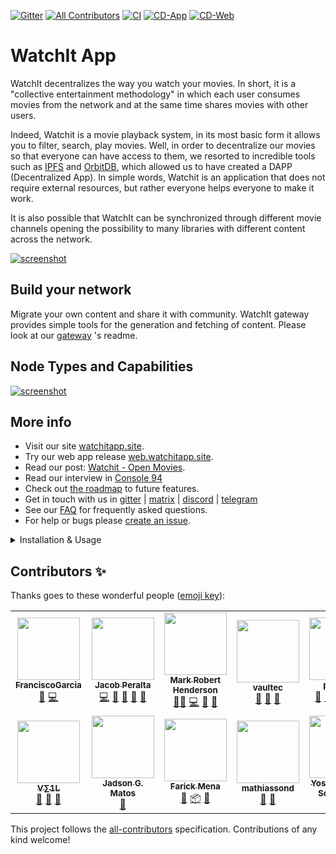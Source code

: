 [![Gitter](https://badges.gitter.im/watchit-app/community.svg)](https://gitter.im/watchit-app/community?utm_source=badge&utm_medium=badge&utm_campaign=pr-badge)
[![All Contributors](https://img.shields.io/badge/all_contributors-11-orange.svg?style=flat-square)](#contributors-)
[![CI](https://github.com/ZorrillosDev/watchit-app/actions/workflows/test.yml/badge.svg)](https://github.com/ZorrillosDev/watchit-app/actions/workflows/test.yml)
[![CD-App](https://github.com/ZorrillosDev/watchit-app/actions/workflows/publish.yml/badge.svg)](https://github.com/ZorrillosDev/watchit-app/actions/workflows/publish.yml)
[![CD-Web](https://github.com/ZorrillosDev/watchit-app/actions/workflows/publish-web.yml/badge.svg)](https://github.com/ZorrillosDev/watchit-app/actions/workflows/publish-web.yml)
# WatchIt App

WatchIt decentralizes the way you watch your movies. In short, it is a "collective entertainment methodology" in which each user consumes movies from 
the network and at the same time shares movies with other users.

Indeed, Watchit is a movie playback system, in its most basic form it allows you to filter, search, play movies.
Well, in order to decentralize our movies so that everyone can have access to them, we resorted to incredible tools such as [IPFS](https://github.com/ipfs/go-ipfs)
and [OrbitDB](https://orbitdb.org/), which allowed us to have created a DAPP (Decentralized App). In simple words, 
Watchit is an application that does not require external resources, but rather everyone helps everyone to make it work.

It is also possible that WatchIt can be synchronized through different movie channels opening the possibility to many libraries with different content across the network.


[![screenshot](src/render/media/img/layout/screen.png?raw=true)]()


## Build your network
Migrate your own content and share it with community. WatchIt gateway provides simple tools for the generation and fetching of content. 
Please look at our [gateway](https://github.com/ZorrillosDev/watchit-gateway) 's readme.

## Node Types and Capabilities

[![screenshot](src/render/media/img/layout/nodes.png?raw=true)]()

##  More info
* Visit our site [watchitapp.site](https://watchitapp.site).
* Try our web app release [web.watchitapp.site](https://web.watchitapp.site).
* Read our post: [Watchit - Open Movies](https://dev.to/geolffreym/watchit-2b88).
* Read our interview in [Console 94](https://console.substack.com/p/console-94?r=3cbez&utm_campaign=post&utm_medium=web&utm_source=url)
* Check out [the roadmap](https://github.com/ZorrillosDev/watchit-desktop/projects/1) to future features.
* Get in touch with us in [gitter](https://gitter.im/watchit-app/community) | [matrix](https://matrix.to/#/#watchit:matrix.org) | [discord](https://discord.gg/QJcSXedY) | [telegram](https://t.me/watchitofficial)
* See our [FAQ](FAQ.md) for frequently asked questions.
* For help or bugs please [create an issue](https://github.com/ZorrillosDev/watchit-desktop/issues).


<details>
  <summary>Installation & Usage</summary>

### Gitpod

To run a fast and fully initialized set-up dev environment
just go to our `ready-to-code` [gitpod](https://gitpod.io/#https://github.com/ZorrillosDev/watchit-app).

### Install

Please run `npm i` to install dependencies

### Usage

In the project directory, you can run:

### `npm run start`

Runs the app in the development mode.<br />
Open to view it in electron.


### `npm run package:{os}`

Builds the app for production to the `build` folder.<br />
It correctly bundles React in production mode and optimizes the build for the best performance.

Your app is being packed for the choosen {os}!
Package the app to the `release` forder. <br>



</details>


## Contributors ✨

Thanks goes to these wonderful people ([emoji key](https://allcontributors.org/docs/en/emoji-key)):

<!-- ALL-CONTRIBUTORS-LIST:START - Do not remove or modify this section -->
<!-- prettier-ignore-start -->
<!-- markdownlint-disable -->
<table>
  <tr>
    <td align="center"><a href="https://github.com/xirapo"><img src="https://avatars.githubusercontent.com/u/12839111?v=4?s=100" width="100px;" alt=""/><br /><sub><b>FranciscoGarcia</b></sub></a><br /><a href="https://github.com/ZorrillosDev/watchit-app/commits?author=xirapo" title="Documentation">📖</a> <a href="https://github.com/ZorrillosDev/watchit-app/commits?author=xirapo" title="Code">💻</a></td>
    <td align="center"><a href="https://github.com/Jadapema"><img src="https://avatars.githubusercontent.com/u/14361925?v=4?s=100" width="100px;" alt=""/><br /><sub><b>Jacob Peralta</b></sub></a><br /><a href="https://github.com/ZorrillosDev/watchit-app/commits?author=jadapema" title="Code">💻</a> <a href="#design-jadapema" title="Design">🎨</a> <a href="#blog-jadapema" title="Blogposts">📝</a> <a href="#ideas-jadapema" title="Ideas, Planning, & Feedback">🤔</a> <a href="#userTesting-jadapema" title="User Testing">📓</a></td>
    <td align="center"><a href="http://mrh.io"><img src="https://avatars.githubusercontent.com/u/106148?v=4?s=100" width="100px;" alt=""/><br /><sub><b>Mark Robert Henderson</b></sub></a><br /><a href="#mentoring-aphelionz" title="Mentoring">🧑‍🏫</a> <a href="https://github.com/ZorrillosDev/watchit-app/commits?author=aphelionz" title="Code">💻</a> <a href="https://github.com/ZorrillosDev/watchit-app/pulls?q=is%3Apr+reviewed-by%3Aaphelionz" title="Reviewed Pull Requests">👀</a> <a href="#userTesting-aphelionz" title="User Testing">📓</a></td>
    <td align="center"><a href="https://github.com/vaultec81"><img src="https://avatars.githubusercontent.com/u/47548474?v=4?s=100" width="100px;" alt=""/><br /><sub><b>vaultec</b></sub></a><br /><a href="#ideas-vaultec81" title="Ideas, Planning, & Feedback">🤔</a> <a href="#userTesting-vaultec81" title="User Testing">📓</a> <a href="#talk-vaultec81" title="Talks">📢</a></td>
    <td align="center"><a href="https://github.com/phillmac"><img src="https://avatars.githubusercontent.com/u/4534835?v=4?s=100" width="100px;" alt=""/><br /><sub><b>phillmac</b></sub></a><br /><a href="#ideas-phillmac" title="Ideas, Planning, & Feedback">🤔</a> <a href="#userTesting-phillmac" title="User Testing">📓</a> <a href="#talk-phillmac" title="Talks">📢</a> <a href="https://github.com/ZorrillosDev/watchit-app/commits?author=phillmac" title="Code">💻</a> <a href="#infra-phillmac" title="Infrastructure (Hosting, Build-Tools, etc)">🚇</a></td>
    <td align="center"><a href="https://vaibhavsaini.com/"><img src="https://avatars.githubusercontent.com/u/28847087?v=4?s=100" width="100px;" alt=""/><br /><sub><b>vasa</b></sub></a><br /><a href="https://github.com/ZorrillosDev/watchit-app/pulls?q=is%3Apr+reviewed-by%3Avasa-develop" title="Reviewed Pull Requests">👀</a></td>
    <td align="center"><a href="https://ipfs.io/ipns/k2k4r8lfpjmmno61mp5ofso67vl4pfengzeigah9bz0rw60nzpzqua0i"><img src="https://avatars.githubusercontent.com/u/48020114?v=4?s=100" width="100px;" alt=""/><br /><sub><b>danrobi11</b></sub></a><br /><a href="#ideas-danrobi11" title="Ideas, Planning, & Feedback">🤔</a> <a href="#userTesting-danrobi11" title="User Testing">📓</a> <a href="https://github.com/ZorrillosDev/watchit-app/issues?q=author%3Adanrobi11" title="Bug reports">🐛</a></td>
  </tr>
  <tr>
    <td align="center"><a href="https://github.com/justicenode"><img src="https://avatars.githubusercontent.com/u/26402137?v=4?s=100" width="100px;" alt=""/><br /><sub><b>Ѵ∑1L</b></sub></a><br /><a href="#ideas-justicenode" title="Ideas, Planning, & Feedback">🤔</a> <a href="https://github.com/ZorrillosDev/watchit-app/issues?q=author%3Ajusticenode" title="Bug reports">🐛</a> <a href="#userTesting-justicenode" title="User Testing">📓</a></td>
    <td align="center"><a href="https://github.com/Slender1808"><img src="https://avatars.githubusercontent.com/u/50336793?v=4?s=100" width="100px;" alt=""/><br /><sub><b>Jadson G. Matos</b></sub></a><br /><a href="#ideas-Slender1808" title="Ideas, Planning, & Feedback">🤔</a></td>
    <td align="center"><a href="https://github.com/Farickmenacode73"><img src="https://avatars.githubusercontent.com/u/31286606?v=4?s=100" width="100px;" alt=""/><br /><sub><b>Farick Mena</b></sub></a><br /><a href="#ideas-Farickmenacode73" title="Ideas, Planning, & Feedback">🤔</a> <a href="#platform-Farickmenacode73" title="Packaging/porting to new platform">📦</a> <a href="#userTesting-Farickmenacode73" title="User Testing">📓</a></td>
    <td align="center"><a href="https://github.com/mathiassond"><img src="https://avatars.githubusercontent.com/u/49319141?v=4?s=100" width="100px;" alt=""/><br /><sub><b>mathiassond</b></sub></a><br /><a href="#userTesting-mathiassond" title="User Testing">📓</a> <a href="https://github.com/ZorrillosDev/watchit-app/issues?q=author%3Amathiassond" title="Bug reports">🐛</a></td>
    <td align="center"><a href="https://yosephks.github.io/personal_website.github.io"><img src="https://avatars.githubusercontent.com/u/48710170?v=4?s=100" width="100px;" alt=""/><br /><sub><b>Yoseph Kurnia Soenggoro</b></sub></a><br /><a href="#ideas-YosephKS" title="Ideas, Planning, & Feedback">🤔</a></td>
    <td align="center"><a href="https://github.com/olwe1"><img src="https://avatars.githubusercontent.com/u/20174673?v=4?s=100" width="100px;" alt=""/><br /><sub><b>olwe1</b></sub></a><br /><a href="https://github.com/ZorrillosDev/watchit-app/issues?q=author%3Aolwe1" title="Bug reports">🐛</a></td>
    <td align="center"><a href="https://thestake2.netlify.app/stake2/"><img src="https://avatars.githubusercontent.com/u/39934220?v=4?s=100" width="100px;" alt=""/><br /><sub><b>Stake2</b></sub></a><br /><a href="https://github.com/ZorrillosDev/watchit-app/issues?q=author%3AStake2" title="Bug reports">🐛</a></td>
  </tr>
</table>

<!-- markdownlint-restore -->
<!-- prettier-ignore-end -->

<!-- ALL-CONTRIBUTORS-LIST:END -->

This project follows the [all-contributors](https://github.com/all-contributors/all-contributors) specification. Contributions of any kind welcome!
